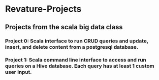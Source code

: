# Revature-Projects

## Projects from the scala big data class

### Project 0: Scala interface to run CRUD queries and update, insert, and delete content from a postgresql database.

### Project 1: Scala command line interface to access and run queries on a Hive database. Each query has at least 1 custom user input.
